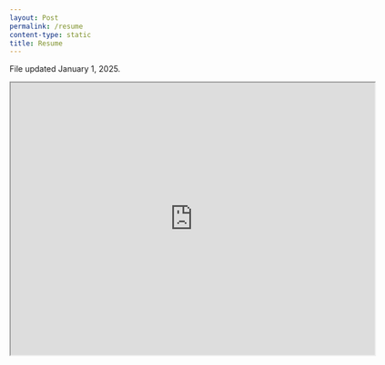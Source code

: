```yaml
---
layout: Post
permalink: /resume
content-type: static
title: Resume
---
```


File updated January 1, 2025.

<iframe src="https://drive.google.com/file/d/1xLJ54GREly7g1qCD8WW-ppIZlLPAquR5/preview" width="640" height="480" allow="autoplay"></iframe>
